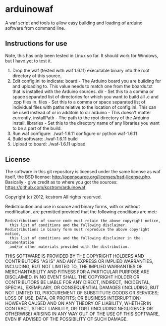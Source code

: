 arduinowaf
==========

A waf script and tools to allow easy building and loading of arduino software
from command line.

Instructions for use
-----------
Note, this has only been tested in Linux so far. It should work for Windows,
but I have yet to test it.

1. Drop the waf (tested with waf 1.6.11) executable binary into the root
   directory of this source.
2. Edit config.ini to indicate:
   board - The Arduino board you are building for and uploading to. This value
     needs to match one from the boards.txt that is installed with the Arduino
     sources.
   dir - Set this to a comma or space separated list of directories for which
         you want to build all .c and .cpp files in.
   files - Set this to a comma or space separated list of individual files with
           paths relative to the location of config.ini. This can be used
           instead of or in additoin to dir
   arduino - This doesn't matter currently.
   installPath - The path to the root directory of the Arduino install.
   libraries - Set this to the directory name of any libraries you want to be
               a part of the build.
3. Run waf configure: ./waf-1.6.11 configure or python waf-1.6.11
4. Build software: ./waf-1.6.11 build
5. Upload to board: ./waf-1.6.11 upload

License
------------
The software in this git repository is licensed under the same license as
waf itself, the BSD license: http://opensource.org/licenses/bsd-license.php.
Basically - give credit as to where you got the sources:
https://github.com/kcstrom/arduinowaf

Copyright (c) 2012, kcstrom
All rights reserved.

Redistribution and use in source and binary forms, with or without modification,
are permitted provided that the following conditions are met:

    Redistributions of source code must retain the above copyright notice,
      this list of conditions and the following disclaimer.
    Redistributions in binary form must reproduce the above copyright notice,
      this list of conditions and the following disclaimer in the documentation
      and/or other materials provided with the distribution.

THIS SOFTWARE IS PROVIDED BY THE COPYRIGHT HOLDERS AND CONTRIBUTORS "AS IS" AND
ANY EXPRESS OR IMPLIED WARRANTIES, INCLUDING, BUT NOT LIMITED TO, THE IMPLIED
WARRANTIES OF MERCHANTABILITY AND FITNESS FOR A PARTICULAR PURPOSE ARE
DISCLAIMED. IN NO EVENT SHALL THE COPYRIGHT HOLDER OR CONTRIBUTORS BE LIABLE
FOR ANY DIRECT, INDIRECT, INCIDENTAL, SPECIAL, EXEMPLARY, OR CONSEQUENTIAL
DAMAGES (INCLUDING, BUT NOT LIMITED TO, PROCUREMENT OF SUBSTITUTE GOODS OR
SERVICES; LOSS OF USE, DATA, OR PROFITS; OR BUSINESS INTERRUPTION) HOWEVER
CAUSED AND ON ANY THEORY OF LIABILITY, WHETHER IN CONTRACT, STRICT LIABILITY,
OR TORT (INCLUDING NEGLIGENCE OR OTHERWISE) ARISING IN ANY WAY OUT OF THE USE
OF THIS SOFTWARE, EVEN IF ADVISED OF THE POSSIBILITY OF SUCH DAMAGE.
